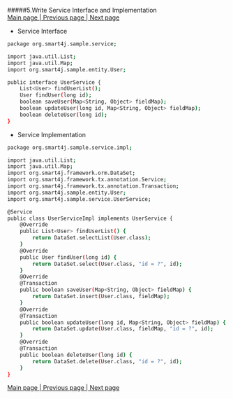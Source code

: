 #####5.Write Service Interface and Implementation      
<a href="smart-framework.md"> Main page </a> <a href="/pages/7entity-class.md">| Previous page </a> <a href="/pages/9write-action-view.md">| Next page</a>     

- Service Interface
```sh
package org.smart4j.sample.service;

import java.util.List;
import java.util.Map;
import org.smart4j.sample.entity.User;

public interface UserService {
    List<User> findUserList();
    User findUser(long id);
    boolean saveUser(Map<String, Object> fieldMap);
    boolean updateUser(long id, Map<String, Object> fieldMap);
    boolean deleteUser(long id);
}
```
- Service Implementation
```sh
package org.smart4j.sample.service.impl;

import java.util.List;
import java.util.Map;
import org.smart4j.framework.orm.DataSet;
import org.smart4j.framework.tx.annotation.Service;
import org.smart4j.framework.tx.annotation.Transaction;
import org.smart4j.sample.entity.User;
import org.smart4j.sample.service.UserService;

@Service
public class UserServiceImpl implements UserService {
    @Override
    public List<User> findUserList() {
        return DataSet.selectList(User.class);
    }
    @Override
    public User findUser(long id) {
        return DataSet.select(User.class, "id = ?", id);
    }
    @Override
    @Transaction
    public boolean saveUser(Map<String, Object> fieldMap) {
        return DataSet.insert(User.class, fieldMap);
    }
    @Override
    @Transaction
    public boolean updateUser(long id, Map<String, Object> fieldMap) {
        return DataSet.update(User.class, fieldMap, "id = ?", id);
    }
    @Override
    @Transaction
    public boolean deleteUser(long id) {
        return DataSet.delete(User.class, "id = ?", id);
    }
}
```
      
            
               
<a href="smart-framework.md"> Main page </a> <a href="/pages/7entity-class.md">| Previous page </a> <a href="/pages/9write-action-view.md">| Next page</a>
